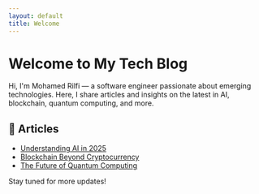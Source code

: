 ```yaml
---
layout: default
title: Welcome
---
```


# Welcome to My Tech Blog

Hi, I'm Mohamed Rilfi — a software engineer passionate about emerging technologies. Here, I share articles and insights on the latest in AI, blockchain, quantum computing, and more.

## 📝 Articles

- [Understanding AI in 2025](./ai-2025.md)
- [Blockchain Beyond Cryptocurrency](./blockchain.md)
- [The Future of Quantum Computing](./quantum.md)

Stay tuned for more updates!
